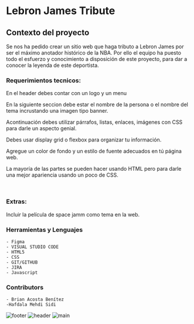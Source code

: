 # Lebron James Tribute

## Contexto del proyecto

Se nos ha pedido crear un sitio web que haga tributo a Lebron James por ser el máximo anotador histórico de la NBA. Por ello el equipo ha puesto todo el esfuerzo y conocimiento a disposición de este proyecto, para dar a conocer la leyenda de este deportista.
 ### Requerimientos tecnicos:

En el header debes contar con un logo y un menu

En la siguiente seccion debe estar el nombre de la persona o el nombre del tema incrustando una imagen tipo banner.

Acontinuación debes  utilizar párrafos, listas, enlaces, imágenes con CSS para darle un aspecto genial.

Debes usar display grid o  flexbox para organizar tu información.

Agregue un color de fondo y un estilo de fuente adecuados en tú página web.

La mayoría de las partes se pueden hacer usando HTML pero para darle una mejor apariencia usando un poco de CSS.

​

### Extras:

Incluir la película de space jamm como tema en la web.

### Herramientas y Lenguajes
    
    - Figma
    - VISUAL STUDIO CODE
    - HTML5
    - CSS
    - GIT/GITHUB
    - JIRA
    - Javascript
    
 ### Contributors
    - Brian Acosta Benítez
    -Hafdala Mehdi Sidi



![footer](https://github.com/DevBrianAcostaBenitez/Lebron_James_Tribute/assets/126974213/5af99be4-6370-4cb4-8637-088f0d39f3a7)
![header](https://github.com/DevBrianAcostaBenitez/Lebron_James_Tribute/assets/126974213/3b4f5eaa-527e-4b5a-a17e-b14459594e7d)
![main](https://github.com/DevBrianAcostaBenitez/Lebron_James_Tribute/assets/126974213/bd3414dc-5715-40e4-af8f-409789ededab)
